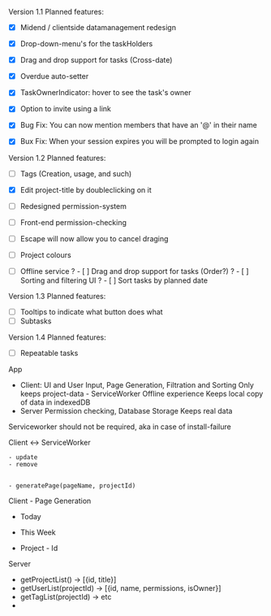 


Version 1.1
Planned features:
- [x] Midend / clientside datamanagement redesign
- [x] Drop-down-menu's for the taskHolders
- [x] Drag and drop support for tasks (Cross-date)
- [x] Overdue auto-setter
- [x] TaskOwnerIndicator: hover to see the task's owner
- [x] Option to invite using a link
- [x] Bug Fix: You can now mention members that have an '@' in their name
- [x] Bux Fix: When your session expires you will be prompted to login again




Version 1.2
Planned features:
- [ ] Tags (Creation, usage, and such)
- [x] Edit project-title by doubleclicking on it
- [ ] Redesigned permission-system
- [ ] Front-end permission-checking
- [ ] Escape will now allow you to cancel draging

- [ ] Project colours
- [ ] Offline service
? - [ ] Drag and drop support for tasks (Order?)
? - [ ] Sorting and filtering UI
?    - [ ] Sort tasks by planned date




Version 1.3
Planned features:
- [ ] Tooltips to indicate what button does what
- [ ] Subtasks

Version 1.4
Planned features:
- [ ] Repeatable tasks










App
- 	Client:			UI and User Input, Page Generation, Filtration and Sorting		Only keeps project-data
\- 	ServiceWorker	Offline experience												Keeps local copy of data in indexedDB
- 	Server 			Permission checking, Database Storage							Keeps real data

Serviceworker should not be required, aka in case of install-failure







Client <-> ServiceWorker
            
	- update
	- remove
	

	- generatePage(pageName, projectId)




Client - Page Generation
- Today

- This Week

- Project - Id





Server
- getProjectList() -> [{id, title}]
- getUserList(projectId) -> [{id, name, permissions, isOwner}]
- getTagList(projectId) -> etc
- 





